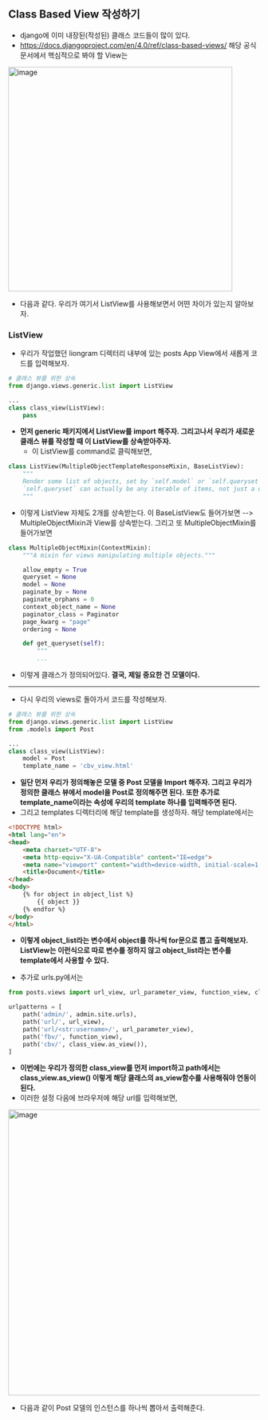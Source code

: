 ## Class Based View 작성하기
- django에 이미 내장된(작성된) 클래스 코드들이 많이 있다.
- https://docs.djangoproject.com/en/4.0/ref/class-based-views/ 해당 공식 문서에서 핵심적으로 봐야 할 View는 

<img width="449" alt="image" src="https://user-images.githubusercontent.com/95380638/163141634-d357acf1-b3d6-4726-8d31-ac7158c9914e.png">

- 다음과 같다. 우리가 여기서 ListView를 사용해보면서 어떤 차이가 있는지 알아보자.


### ListView
- 우리가 작업했던 liongram 디렉터리 내부에 있는 posts App View에서 새롭게 코드를 입력해보자.

```python
# 클래스 뷰를 위한 상속
from django.views.generic.list import ListView

...
class class_view(ListView):
    pass
```

- **먼저 generic 패키지에서 ListView를 import 해주자. 그리고나서 우리가 새로운 클래스 뷰를 작성할 때 이 ListView를 상속받아주자.**
  - 이 ListView를 command로 클릭해보면, 

```python
class ListView(MultipleObjectTemplateResponseMixin, BaseListView):
    """
    Render some list of objects, set by `self.model` or `self.queryset`.
    `self.queryset` can actually be any iterable of items, not just a queryset.
    """
```

- 이렇게 ListView 자체도 2개를 상속받는다. 이 BaseListView도 들어가보면 --> MultipleObjectMixin과 View를 상속받는다. 그리고 또 MultipleObjectMixin를 들어가보면 

```python
class MultipleObjectMixin(ContextMixin):
    """A mixin for views manipulating multiple objects."""

    allow_empty = True
    queryset = None
    model = None
    paginate_by = None
    paginate_orphans = 0
    context_object_name = None
    paginator_class = Paginator
    page_kwarg = "page"
    ordering = None

    def get_queryset(self):
        """
        ...
```

- 이렇게 클래스가 정의되어있다. **결국, 제일 중요한 건 모델이다.** 

* * *
- 다시 우리의 views로 돌아가서 코드를 작성해보자.

```python
# 클래스 뷰를 위한 상속
from django.views.generic.list import ListView
from .models import Post

...
class class_view(ListView):
    model = Post
    template_name = 'cbv_view.html'
```


- **일단 먼저 우리가 정의해놓은 모델 중 Post 모델을 Import 해주자. 그리고 우리가 정의한 클래스 뷰에서 model을 Post로 정의해주면 된다. 또한 추가로 template_name이라는 속성에 우리의 template 하나를 입력해주면 된다.** 
- 그리고 templates 디렉터리에 해당 template를 생성하자. 해당 template에서는

```html
<!DOCTYPE html>
<html lang="en">
<head>
    <meta charset="UTF-8">
    <meta http-equiv="X-UA-Compatible" content="IE=edge">
    <meta name="viewport" content="width=device-width, initial-scale=1.0">
    <title>Document</title>
</head>
<body>
    {% for object in object_list %}
        {{ object }}
    {% endfor %}
</body>
</html>
```

- **이렇게 object_list라는 변수에서 object를 하나씩 for문으로 뽑고 출력해보자. ListView는 이런식으로 따로 변수를 정하지 않고 object_list라는 변수를 template에서 사용할 수 있다.**

- 추가로 urls.py에서는

```python
from posts.views import url_view, url_parameter_view, function_view, class_view

urlpatterns = [
    path('admin/', admin.site.urls),
    path('url/', url_view),
    path('url/<str:username>/', url_parameter_view),
    path('fbv/', function_view),
    path('cbv/', class_view.as_view()),
]
```

- **이번에는 우리가 정의한 class_view를 먼저 import하고 path에서는 class_view.as_view() 이렇게 해당 클래스의 as_view함수를 사용해줘야 연동이 된다.**
- 이러한 설정 다음에 브라우저에 해당 url를 입력해보면,

<img width="572" alt="image" src="https://user-images.githubusercontent.com/95380638/163146117-c95b4fb8-e6d0-4e20-bae6-6264d4f8343a.png">

- 다음과 같이 Post 모델의 인스턴스를 하나씩 뽑아서 출력해준다.




